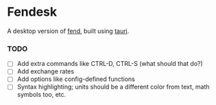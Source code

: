 # Fendesk
A desktop version of [fend](https://printfn.github.io/fend/), built using [tauri](https://tauri.app).

### TODO
- [ ] Add extra commands like CTRL-D, CTRL-S (what should that do?)
- [ ] Add exchange rates
- [ ] Add options like config-defined functions
- [ ] Syntax highlighting; units should be a different color from text, math symbols too, etc.